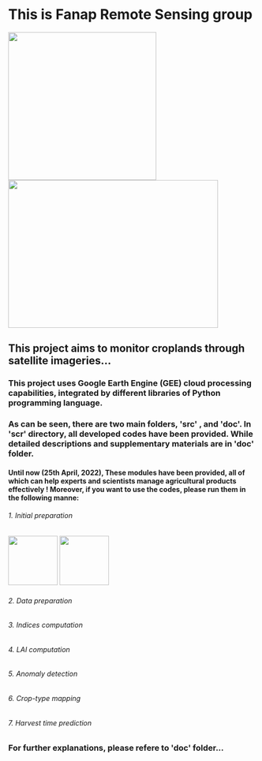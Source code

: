 # This is Fanap Remote Sensing group


<img src="https://user-images.githubusercontent.com/34648501/165074079-1829651f-a686-4d65-99f0-b25860ed1d39.jpg" width="300" height="300"/> <img src="https://user-images.githubusercontent.com/34648501/165074750-7f521139-5115-40c4-aaee-2c974080e1aa.jpg" width="425" height="300"/>



## This project aims to monitor croplands through satellite imageries...


### This project uses Google Earth Engine (GEE) cloud processing capabilities, integrated by different libraries of Python programming language.
### As can be seen, there are two main folders, 'src' , and 'doc'. In 'scr' directory, all developed codes have been provided. While detailed descriptions and supplementary materials are in 'doc' folder.

#### Until now (25th April, 2022), These modules have been provided, all of which can help experts and scientists manage agricultural products effectively ! Moreover, if you want to use the codes, please run them in the following manne:

###### 1. Initial preparation

<img src="https://user-images.githubusercontent.com/34648501/165078807-6af5909f-510e-4a46-b2be-879eb5cb3c29.jpg" width="100" height="100"/> <img src="https://user-images.githubusercontent.com/34648501/165079209-0998b90e-3a1b-458b-b58c-ae4b24226cdb.png" width="100" height="100"/>



###### 2. Data preparation
###### 3. Indices computation
###### 4. LAI computation
###### 5. Anomaly detection
###### 6. Crop-type mapping
###### 7. Harvest time prediction


### For further explanations, please refere to 'doc' folder...
